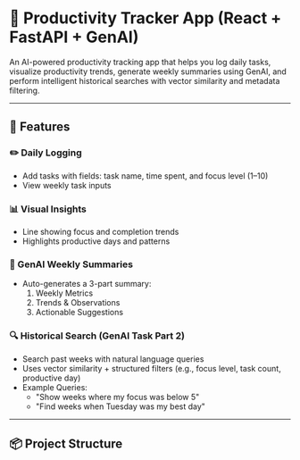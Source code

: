# 🧠 Productivity Tracker App (React + FastAPI + GenAI)

An AI-powered productivity tracking app that helps you log daily tasks, visualize productivity trends, generate weekly summaries using GenAI, and perform intelligent historical searches with vector similarity and metadata filtering.

---

## 🚀 Features

### ✏️ Daily Logging
- Add tasks with fields: task name, time spent, and focus level (1–10)
- View weekly task inputs

### 📊 Visual Insights
- Line showing focus and completion trends
- Highlights productive days and patterns

### 🔮 GenAI Weekly Summaries
- Auto-generates a 3-part summary:
  1. Weekly Metrics  
  2. Trends & Observations  
  3. Actionable Suggestions

### 🔍 Historical Search (GenAI Task Part 2)
- Search past weeks with natural language queries
- Uses vector similarity + structured filters (e.g., focus level, task count, productive day)
- Example Queries:
  - "Show weeks where my focus was below 5"
  - "Find weeks when Tuesday was my best day"

---

## 📦 Project Structure
